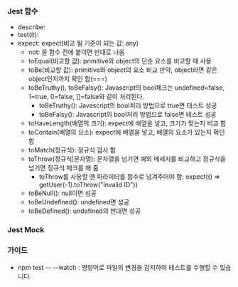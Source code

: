 ### Jest 함수
- describe: 
- test(it): 
- expect: expect(비교 될 기준이 되는 값: any)
  - not: 을 함수 전에 붙이면 반대로 나옴
  - toEqual(비교할 값): primitive와 object의 단순 요소를 비교할 때 사용
  - toBe(비교할 값): primitive와 object의 요소 비교 만약, object라면 같은 object인지까지 확인 함(===)
  - toBeTruthy(), toBeFalsy(): Javascript의 bool체크는 undefined=false, 1=true, 0=false, []=false와 같이 처리된다.
    - toBeTruthy(): Javascript의 bool처리 방법으로 true면 테스트 성공
    - toBeFalsy(): Javascript의 bool처리 방법으로 false면 테스트 성공
  - toHaveLength(배열의 크기): expect에 배열을 넣고, 크기가 맞는지 비교 함
  - toContain(배열의 요소): expect에 배열을 넣고, 배열의 요소가 있는지 확인 함
  - toMatch(정규식): 정규식 검사 함
  - toThrow(정규식|문자열): 문자열을 넘기면 예외 메세지를 비교하고 정규식을 넘기면 정규식 체크를 해 줌
    - toThrow를 사용할 땐 파라미터를 함수로 넘겨주어야 함: expect(() => getUser(-1).toThrow("Invalid ID"))
  - toBeNull(): null이면 성공
  - toBeUndefined(): undefined면 성공
  - toBeDefined(): undefined의 반대면 성공

### Jest Mock

### 가이드
- npm test -- --watch : 명령어로 파일의 변경을 감지하여 테스트를 수행할 수 있습니다.
